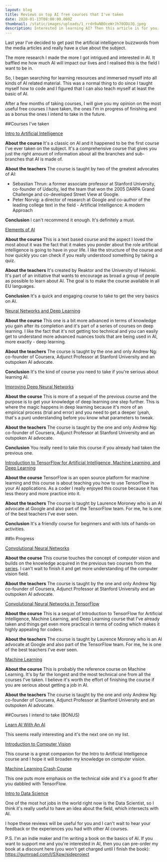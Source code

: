 ```yaml
---
layout: blog
title: Reviews on top AI free courses that I've taken
date: 2020-01-13T08:00:00.000Z
thumbnail: /static/images/uploads/1_rrdn9aNBOceWrJh70ODUJQ.jpeg
description: Interested in learning AI? Then this article is for you.
---
```

Last year I've decided to get past the artificial intelligence buzzwords from the media articles and really have a clue about the subject. 

The more research I made the more I got intrigued and interested in AI. It baffled me how much AI will impact our lives and I realised this is the field I want to be in. 

So, I began searching for learning resources and immersed myself into all kinds of AI related material. This was a normal thing to do since I taught myself how to code and I figured that I can also teach myself at least the basic of AI.

After a few months of taking courses, I will give you my opinion on the most useful free courses I have taken, the ones I'm in progress of finishing and as a bonus the ones I intend to take in the future.

\##Courses I've taken

[Intro to Artificial Intelligence](https://classroom.udacity.com/courses/cs271)

**About the course** It's a classic on AI and it happened to be the first course I've ever taken on the subject. It's a comprehensive course that gives you just the right amount of information about all the branches and sub-branches that AI is made of. 

**About the teachers**  The course is taught by two of the greatest advocates of AI:

* Sebastian Thrun: a former associate professor at Stanford University, co-founder of Udacity, led the team that won the 2005 DARPA Grand Challenge and co-developed Street View at Google.
* Peter Norvig: a director of research at Google and co-author of the leading college text in the field - Artificial Intelligence: A modern Approach

**Conclusion** I can't recommend it enough. It's definitely a must.

[Elements of AI](https://course.elementsofai.com/)

**About the course** This is a text based course and the aspect I loved the most about it was the fact that it makes you ponder about the role artificial intelligence is going to have in your life. I like the structure of the course and how quickly you can check if you really understood something by taking a quiz.

**About the teachers**  It's created by Reaktor and the University of Helsinki. It's part of an initiative that wants to encourage as broad a group of people as possible to learn about AI. The goal is to make the course available in all EU languages.

**Conclusion** It's a quick and engaging course to take to get the very basics on AI.

[Neural Networks and Deep Learning](https://www.coursera.org/learn/neural-networks-deep-learning?specialization=deep-learning)

**About the course** This one is a bit more advanced in terms of knowledge you gain after its completion and it's part of a series of courses on deep learning. I like the fact that it's not getting too technical and you can easily get to understand more advanced nuances tools that are being used in AI, more exactly - deep learning.

**About the teachers**  The course is taught by the one and only Andrew Ng: co-founder of Coursera, Adjunct Professor at Stanford University and an outspoken AI advocate.

**Conclusion** It's the kind of course you need to take if you're serious about learning AI.

[Improving Deep Neural Networks](https://www.coursera.org/learn/deep-neural-network?specialization=deep-learning)

**About the course** This is more of a sequel of the previous course and the purpose is to get your knowledge of deep learning one step further. This is where the magic happens in deep learning because it's more of an empirical process (trial and error) and you need to get a deeper (yeah, that's a pun) understanding before you know what parameters to tweak.

**About the teachers**  The course is taught by the one and only Andrew Ng: co-founder of Coursera, Adjunct Professor at Stanford University and an outspoken AI advocate.

**Conclusion** You really need to take this course if you already had taken the previous one.

[Introduction to TensorFlow for Artificial Intelligence, Machine Learning, and Deep Learning](https://www.coursera.org/learn/introduction-tensorflow)

**About the course** TensorFlow is an open source platform for machine learning and this course is about teaching you how to use TensorFlow in your AI applications. As a coder I really enjoyed this course because it has less theory and more practice into it.

**About the teachers**  The course is taught by Laurence Moroney who is an AI advocate at Google and also part of the TensorFlow team. For me, he is one of the best teachers I've ever seen.

**Conclusion** It's a friendly course for beginners and with lots of hands-on activities.

\##In Progress

[Convolutional Neural Networks](https://www.coursera.org/learn/convolutional-neural-networks?specialization=deep-learning)

**About the course** This course touches the concept of computer vision and builds on the knowledge acquired in the previous two courses from the [series](https://www.coursera.org/specializations/deep-learning). I can't wait to finish it and get more understanding of the computer vision field.

**About the teachers**  The course is taught by the one and only Andrew Ng: co-founder of Coursera, Adjunct Professor at Stanford University and an outspoken AI advocate.

[Convolutional Neural Networks in TensorFlow](https://www.coursera.org/learn/convolutional-neural-networks-tensorflow)

**About the course** This is a sequel of Introduction to TensorFlow for Artificial Intelligence, Machine Learning, and Deep Learning course that I've already taken and things get even more practical in terms of coding which makes it highly appealing for coders.

**About the teachers**  The course is taught by Laurence Moroney who is an AI advocate at Google and also part of the TensorFlow team. For me, he is one of the best teachers I've ever seen.

[Machine Learning](https://www.coursera.org/learn/machine-learning)

**About the course** This is probably the reference course on Machine Learning. It's by far the longest and the most technical one from all the courses I've taken. I believe it's worth the effort of finishing the course if you are serious about getting a job in AI.

**About the teachers**  The course is taught by the one and only Andrew Ng: co-founder of Coursera, Adjunct Professor at Stanford University and an outspoken AI advocate.

\##Courses I intend to take (BONUS)

[Learn AI With An AI](https://korbit.ai/machinelearning)

This seems really interesting and it's the next one on my list. 

[Introduction to Computer Vision](https://classroom.udacity.com/courses/ud810)

This course is a great companion for the Intro to Artificial Intelligence course and I hope it will broaden my knowledge on computer vision. 

[Machine Learning Crash Course](https://developers.google.com/machine-learning/crash-course/)

This one puts more emphasis on the technical side and it's a good fit after you dabbled with TensorFlow.

[Intro to Data Science](https://www.udacity.com/course/intro-to-data-science--ud359)

One of the most hot jobs in the world right now is the Data Scientist, so I think it's really useful to have an idea about the field, which intersects with AI.

I hope these reviews will be useful for you and I can't wait to hear your feedback or the experiences you had with other AI courses.

P.S. I'm an indie maker and I'm writing a book on the basics of AI. If you want to support me and you're interested in AI, then you can pre-order my book at a discount here (you won't get charged until I finish the book): https://gumroad.com/l/SXpw/sideproject
